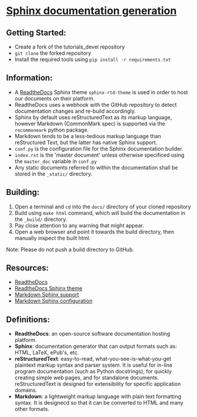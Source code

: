 # [Sphinx documentation generation](http://www.sphinx-doc.org/en/master/)

## Getting Started:
- Create a fork of the tutorials_devel repository
- `git clone` the forked repository
- Install the required tools using `pip install -r requirements.txt`

## Information:
- A [ReadtheDocs](https://readthedocs.org/) Sphinx theme `sphinx-rtd-theme` is used in order to host our documents on their platform.
- ReadtheDocs uses a webhook with the GitHub repository to detect documentation changes and re-build accordingly.
- Sphinx by default uses reStructuredText as its markup language, however Markdown (CommonMark spec) is supported via the `recommonmark` python package.
- Markdown tends to be a less-tedious markup language than reStructured Text, but the latter has native Sphinx support.
- `conf.py` is the configuration file for the Sphinx documentation builder.
- `index.rst` is the 'master document' unless otherwise specificed using the `master_doc` variable in `conf.py`
- Any static documents referred to within the documentation shall be stored in the `_static/` directory.

## Building:
1. Open a terminal and `cd` into the `docs/` directory of your cloned repository
2. Build using `make html` command, which will build the documentation in the `_build/` directory.
3. Pay close attention to any warning that might appear.
4. Open a web browser and point it towards the build directory, then manually inspect the built html.

Note: Please do not push a build directory to GitHub.

## Resources:
- [ReadtheDocs](https://readthedocs.org/)
- [ReadtheDocs Sphinx theme](https://github.com/rtfd/sphinx_rtd_theme)
- [Markdown Sphinx support](https://github.com/rtfd/recommonmark)
- [Markdown Sphinx configuration](http://www.sphinx-doc.org/en/master/usage/markdown.html)

## Definitions:
- **ReadtheDocs**: an open-source software documentation hosting platform.
- **Sphinx**: documentation generator that can output formats such as: HTML, LaTeX, ePub's, etc.
- **reStructuredText**: easy-to-read, what-you-see-is-what-you-get plaintext markup syntax and parser system. It is useful for in-line program documentation (such as Python docstrings), for quickly creating simple web pages, and for standalone documents. reStructuredText is designed for extensibility for specific application domains.
- **Markdown**: a lightweight markup language with plain text formatting syntax. It is designecd so that it can be converted to HTML and many other formats.